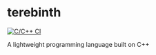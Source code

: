 # terebinth
[![C/C++ CI](https://github.com/October-Studios/terebinth/actions/workflows/c-cpp.yml/badge.svg?branch=develop)](https://github.com/October-Studios/terebinth/actions/workflows/c-cpp.yml)

A lightweight programming language built on C++
